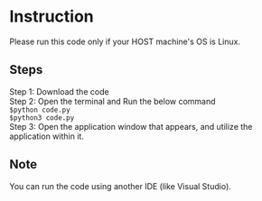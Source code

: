 # Instruction

Please run this code only if your HOST machine's OS is Linux. 

## Steps

Step 1: Download the code \
Step 2: Open the terminal and Run the below command \
```$python code.py ``` \
```$python3 code.py``` \
Step 3: Open the application window that appears, and utilize the application within it.

## Note 
You can run the code using another IDE (like Visual Studio). 





